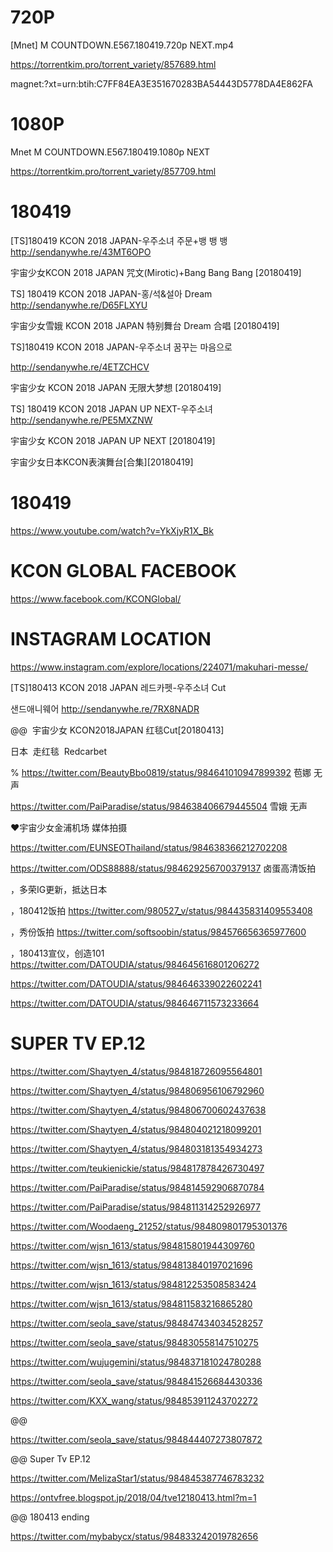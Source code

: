 

# 720P
[Mnet] M COUNTDOWN.E567.180419.720p NEXT.mp4 

https://torrentkim.pro/torrent_variety/857689.html

magnet:?xt=urn:btih:C7FF84EA3E351670283BA54443D5778DA4E862FA

# 1080P
Mnet M COUNTDOWN.E567.180419.1080p NEXT

https://torrentkim.pro/torrent_variety/857709.html

# 180419

[TS]180419 KCON 2018 JAPAN-우주소녀 주문+뱅 뱅 뱅
http://sendanywhe.re/43MT6OPO

宇宙少女KCON 2018 JAPAN 咒文(Mirotic)+Bang Bang Bang [20180419]

TS] 180419 KCON 2018 JAPAN-홍/석&설아 Dream
http://sendanywhe.re/D65FLXYU

宇宙少女雪娥 KCON 2018 JAPAN 特别舞台 Dream 合唱 [20180419]

TS]180419 KCON 2018 JAPAN-우주소녀 꿈꾸는 마음으로

http://sendanywhe.re/4ETZCHCV

宇宙少女 KCON 2018 JAPAN 无限大梦想 [20180419]

TS] 180419 KCON 2018 JAPAN UP NEXT-우주소녀
http://sendanywhe.re/PE5MXZNW

宇宙少女 KCON 2018 JAPAN UP NEXT [20180419]

宇宙少女日本KCON表演舞台[合集][20180419]



# 180419

https://www.youtube.com/watch?v=YkXjyR1X_Bk


# KCON GLOBAL FACEBOOK
https://www.facebook.com/KCONGlobal/

# INSTAGRAM LOCATION
https://www.instagram.com/explore/locations/224071/makuhari-messe/

[TS]180413 KCON 2018 JAPAN 레드카펫-우주소녀 Cut

샌드애니웨어
http://sendanywhe.re/7RX8NADR

@@  宇宙少女 KCON2018JAPAN 红毯Cut[20180413]

日本  走红毯  Redcarbet

%
https://twitter.com/BeautyBbo0819/status/984641010947899392  苞娜 无声

https://twitter.com/PaiParadise/status/984638406679445504  雪娥 无声

♥宇宙少女金浦机场 媒体拍摄

https://twitter.com/EUNSEOThailand/status/984638366212702208

https://twitter.com/ODS88888/status/984629256700379137  卤蛋高清饭拍

，多荣IG更新，抵达日本

，180412饭拍
https://twitter.com/980527_v/status/984435831409553408

，秀份饭拍
https://twitter.com/softsoobin/status/984576656365977600

，180413宣仪，创造101
https://twitter.com/DATOUDIA/status/984645616801206272

https://twitter.com/DATOUDIA/status/984646339022602241

https://twitter.com/DATOUDIA/status/984646711573233664


# SUPER TV EP.12
https://twitter.com/Shaytyen_4/status/984818726095564801

https://twitter.com/Shaytyen_4/status/984806956106792960

https://twitter.com/Shaytyen_4/status/984806700602437638

https://twitter.com/Shaytyen_4/status/984804021218099201

https://twitter.com/Shaytyen_4/status/984803181354934273

https://twitter.com/teukienickie/status/984817878426730497

https://twitter.com/PaiParadise/status/984814592906870784

https://twitter.com/PaiParadise/status/984811314252926977

https://twitter.com/Woodaeng_21252/status/984809801795301376

https://twitter.com/wjsn_1613/status/984815801944309760

https://twitter.com/wjsn_1613/status/984813840197021696

https://twitter.com/wjsn_1613/status/984812253508583424

https://twitter.com/wjsn_1613/status/984811583216865280

https://twitter.com/seola_save/status/984847434034528257

https://twitter.com/seola_save/status/984830558147510275

https://twitter.com/wujugemini/status/984837181024780288

https://twitter.com/seola_save/status/984841526684430336

https://twitter.com/KXX_wang/status/984853911243702272


@@

https://twitter.com/seola_save/status/984844407273807872

@@ Super Tv EP.12

https://twitter.com/MelizaStar1/status/984845387746783232

https://ontvfree.blogspot.jp/2018/04/tve12180413.html?m=1

@@ 180413 ending

https://twitter.com/mybabycx/status/984833242019782656
